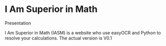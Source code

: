 # I Am Superior in Math

Presentation

I Am Superior in Math (IASM) is a website who use easyOCR and Python to resolve your calculations. The actual version is V0.1
